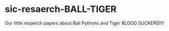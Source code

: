 sic-resaerch-BALL-TIGER
=======================

Our little resaerch papers about Ball Pythons and Tiger BLOOD SUCKERS!!!!

